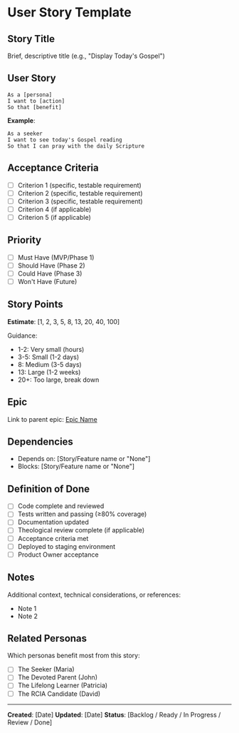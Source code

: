 # User Story Template

## Story Title
Brief, descriptive title (e.g., "Display Today's Gospel")

## User Story
```
As a [persona]
I want to [action]
So that [benefit]
```

**Example**:
```
As a seeker
I want to see today's Gospel reading
So that I can pray with the daily Scripture
```

## Acceptance Criteria
- [ ] Criterion 1 (specific, testable requirement)
- [ ] Criterion 2 (specific, testable requirement)
- [ ] Criterion 3 (specific, testable requirement)
- [ ] Criterion 4 (if applicable)
- [ ] Criterion 5 (if applicable)

## Priority
- [ ] Must Have (MVP/Phase 1)
- [ ] Should Have (Phase 2)
- [ ] Could Have (Phase 3)
- [ ] Won't Have (Future)

## Story Points
**Estimate**: [1, 2, 3, 5, 8, 13, 20, 40, 100]

Guidance:
- 1-2: Very small (hours)
- 3-5: Small (1-2 days)
- 8: Medium (3-5 days)
- 13: Large (1-2 weeks)
- 20+: Too large, break down

## Epic
Link to parent epic: [Epic Name](../epics/epic-XX-name.md)

## Dependencies
- Depends on: [Story/Feature name or "None"]
- Blocks: [Story/Feature name or "None"]

## Definition of Done
- [ ] Code complete and reviewed
- [ ] Tests written and passing (≥80% coverage)
- [ ] Documentation updated
- [ ] Theological review complete (if applicable)
- [ ] Acceptance criteria met
- [ ] Deployed to staging environment
- [ ] Product Owner acceptance

## Notes
Additional context, technical considerations, or references:
- Note 1
- Note 2

## Related Personas
Which personas benefit most from this story:
- [ ] The Seeker (Maria)
- [ ] The Devoted Parent (John)
- [ ] The Lifelong Learner (Patricia)
- [ ] The RCIA Candidate (David)

---

**Created**: [Date]
**Updated**: [Date]
**Status**: [Backlog / Ready / In Progress / Review / Done]

